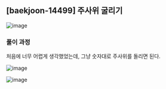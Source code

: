 ## [baekjoon-14499] 주사위 굴리기

![image](https://user-images.githubusercontent.com/22045163/107928146-5032b500-6fbb-11eb-90bf-d7dbcc5ff331.png)

### 풀이 과정

처음에 너무 어렵게 생각했었는데, 그냥 숫자대로 주사위를 돌리면 된다.

![image](https://user-images.githubusercontent.com/22045163/107930949-02b84700-6fbf-11eb-9b52-18ca66657206.png)

![image](https://user-images.githubusercontent.com/22045163/107928186-5cb70d80-6fbb-11eb-85d7-3109d27f0906.png)
